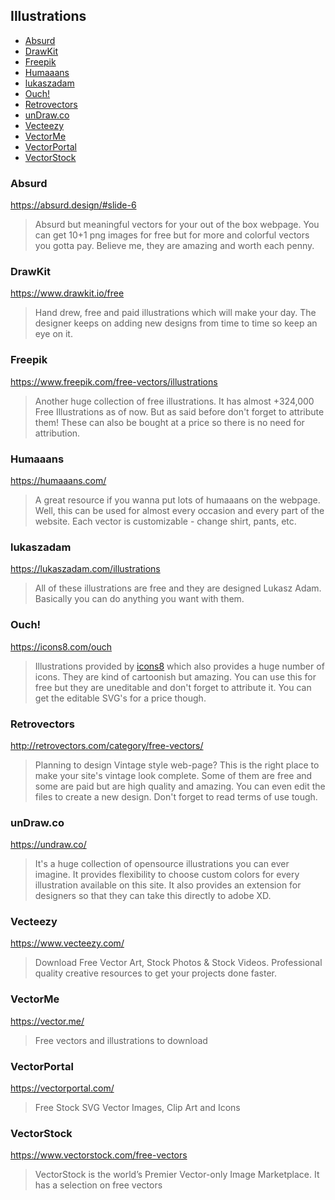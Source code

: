 ## Illustrations

- <a href="#absurd">Absurd</a>
- <a href="#drawkit">DrawKit</a>
- <a href="#freepik">Freepik</a>
- <a href="#humaaans">Humaaans</a>
- <a href="#lukaszadam">lukaszadam</a>
- <a href="#ouch">Ouch!</a>
- <a href="#retrovectors">Retrovectors</a>
- <a href="#undrawco">unDraw.co</a>
- <a href="#vecteezy">Vecteezy</a>
- <a href="#vectorme">VectorMe</a>
- <a href="#vectorportal">VectorPortal</a>
- <a href="#vectorstock">VectorStock</a>


### Absurd
<https://absurd.design/#slide-6>

> Absurd but meaningful vectors for your out of the box webpage. You can get
> 10+1 png images for free but for more and colorful vectors you gotta pay.
> Believe me, they are amazing and worth each penny.

### DrawKit
<https://www.drawkit.io/free>

> Hand drew, free and paid illustrations which will make your day. The designer
> keeps on adding new designs from time to time so keep an eye on it.

### Freepik
<https://www.freepik.com/free-vectors/illustrations>

> Another huge collection of free illustrations. It has almost +324,000 Free
> Illustrations as of now.  But as said before don't forget to attribute them!
> These can also be bought at a price so there is no need for attribution.

### Humaaans
<https://humaaans.com/>

> A great resource if you wanna put lots of humaaans on the webpage.  Well,
> this can be used for almost every occasion and every part of the website.
> Each vector is customizable - change shirt, pants, etc.

### lukaszadam
<https://lukaszadam.com/illustrations>

> All of these illustrations are free and they are designed Lukasz Adam.
> Basically you can do anything you want with them.

### Ouch!
<https://icons8.com/ouch>

> Illustrations provided by [icons8](https://icons8.com/) which also provides a
> huge number of icons. They are kind of cartoonish but amazing. You can use
> this for free but they are uneditable and don't forget to attribute it. You
> can get the editable SVG's for a price though.

### Retrovectors
<http://retrovectors.com/category/free-vectors/>

> Planning to design Vintage style web-page? This is the right place to make
> your site's vintage look complete. Some of them are free and some are paid
> but are high quality and amazing. You can even edit the files to create a new
> design. Don't forget to read terms of use tough.


### unDraw.co
<https://undraw.co/>

> It's a huge collection of opensource illustrations you can ever imagine. It
> provides flexibility to choose custom colors for every illustration available
> on this site.  It also provides an extension for designers so that they can
> take this directly to adobe XD.

### Vecteezy
<https://www.vecteezy.com/>

> Download Free Vector Art, Stock Photos & Stock Videos. Professional quality
> creative resources to get your projects done faster.

### VectorMe
<https://vector.me/>

> Free vectors and illustrations to download

### VectorPortal
<https://vectorportal.com/>

> Free Stock SVG Vector Images, Clip Art and Icons

### VectorStock
<https://www.vectorstock.com/free-vectors>

> VectorStock is the world’s Premier Vector-only Image Marketplace. It has a
> selection on free vectors
